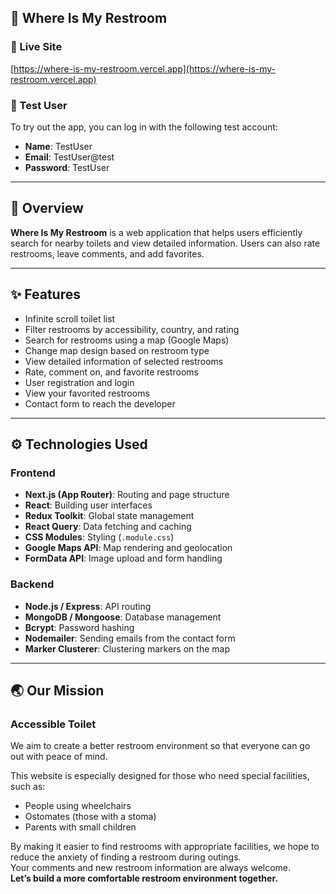 ## 🧻 Where Is My Restroom

### 🔗 Live Site  
[https://where-is-my-restroom.vercel.app](https://where-is-my-restroom.vercel.app)

### 👤 Test User  
To try out the app, you can log in with the following test account:

- **Name**: TestUser  
- **Email**: TestUser@test  
- **Password**: TestUser

---

## 📖 Overview

**Where Is My Restroom** is a web application that helps users efficiently search for nearby toilets and view detailed information. Users can also rate restrooms, leave comments, and add favorites.

---

## ✨ Features

- Infinite scroll toilet list
- Filter restrooms by accessibility, country, and rating
- Search for restrooms using a map (Google Maps)
- Change map design based on restroom type
- View detailed information of selected restrooms
- Rate, comment on, and favorite restrooms
- User registration and login
- View your favorited restrooms
- Contact form to reach the developer

---

## ⚙️ Technologies Used

### Frontend

- **Next.js (App Router)**: Routing and page structure
- **React**: Building user interfaces
- **Redux Toolkit**: Global state management
- **React Query**: Data fetching and caching
- **CSS Modules**: Styling (`.module.css`)
- **Google Maps API**: Map rendering and geolocation
- **FormData API**: Image upload and form handling

### Backend

- **Node.js / Express**: API routing
- **MongoDB / Mongoose**: Database management
- **Bcrypt**: Password hashing
- **Nodemailer**: Sending emails from the contact form
- **Marker Clusterer**: Clustering markers on the map

---

## 🌏 Our Mission

### Accessible Toilet

We aim to create a better restroom environment so that everyone can go out with peace of mind.

This website is especially designed for those who need special facilities, such as:

- People using wheelchairs  
- Ostomates (those with a stoma)  
- Parents with small children

By making it easier to find restrooms with appropriate facilities, we hope to reduce the anxiety of finding a restroom during outings.  
Your comments and new restroom information are always welcome.  
**Let’s build a more comfortable restroom environment together.**
